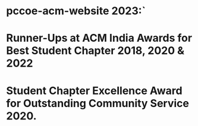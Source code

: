 # pccoe-acm-website 2023:`
# Runner-Ups at ACM India Awards for Best Student Chapter 2018, 2020 & 2022
# Student Chapter Excellence Award for Outstanding Community Service 2020.
